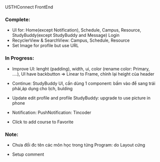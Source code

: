 USTHConnect FrontEnd

### Complete:
- UI for: Home(except Notification), Schedule, Campus, Resource, StudyBuddy(except StudyBuddy and Message) Login
- RecyclerView & SearchView: Campus, Schedule, Resource
- Set Image for profile but use URL

### In Progress:
- Improve UI: lenght (padding), width, ui, color (rename color: Primary, ....), UI have backbutton => Linear to Frame, chỉnh lại height của header

- Continue: StudyBuddy UI, cần dùng 1 component: bấm vào để sang trái phải,áp dụng cho lịch, bulding

- Update edit profile and profile StudyBuddy: upgrade to use picture in phone

- Notification: PushNotification: Tincoder

- Click to add course to Favorite

### Note:
+ Chưa đổi đc tên các môn học trong từng Program: do Layout cứng 

+ Setup comment